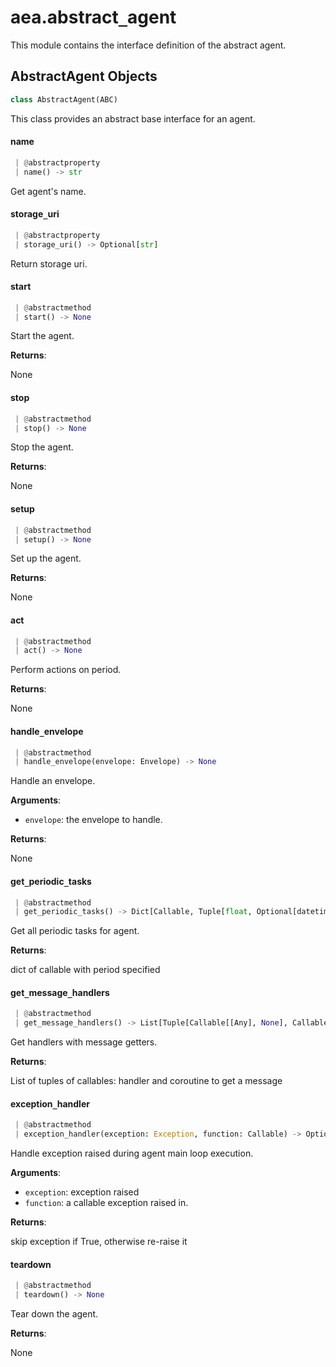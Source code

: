 <a name="aea.abstract_agent"></a>
# aea.abstract`_`agent

This module contains the interface definition of the abstract agent.

<a name="aea.abstract_agent.AbstractAgent"></a>
## AbstractAgent Objects

```python
class AbstractAgent(ABC)
```

This class provides an abstract base  interface for an agent.

<a name="aea.abstract_agent.AbstractAgent.name"></a>
#### name

```python
 | @abstractproperty
 | name() -> str
```

Get agent's name.

<a name="aea.abstract_agent.AbstractAgent.storage_uri"></a>
#### storage`_`uri

```python
 | @abstractproperty
 | storage_uri() -> Optional[str]
```

Return storage uri.

<a name="aea.abstract_agent.AbstractAgent.start"></a>
#### start

```python
 | @abstractmethod
 | start() -> None
```

Start the agent.

**Returns**:

None

<a name="aea.abstract_agent.AbstractAgent.stop"></a>
#### stop

```python
 | @abstractmethod
 | stop() -> None
```

Stop the agent.

**Returns**:

None

<a name="aea.abstract_agent.AbstractAgent.setup"></a>
#### setup

```python
 | @abstractmethod
 | setup() -> None
```

Set up the agent.

**Returns**:

None

<a name="aea.abstract_agent.AbstractAgent.act"></a>
#### act

```python
 | @abstractmethod
 | act() -> None
```

Perform actions on period.

**Returns**:

None

<a name="aea.abstract_agent.AbstractAgent.handle_envelope"></a>
#### handle`_`envelope

```python
 | @abstractmethod
 | handle_envelope(envelope: Envelope) -> None
```

Handle an envelope.

**Arguments**:

- `envelope`: the envelope to handle.

**Returns**:

None

<a name="aea.abstract_agent.AbstractAgent.get_periodic_tasks"></a>
#### get`_`periodic`_`tasks

```python
 | @abstractmethod
 | get_periodic_tasks() -> Dict[Callable, Tuple[float, Optional[datetime.datetime]]]
```

Get all periodic tasks for agent.

**Returns**:

dict of callable with period specified

<a name="aea.abstract_agent.AbstractAgent.get_message_handlers"></a>
#### get`_`message`_`handlers

```python
 | @abstractmethod
 | get_message_handlers() -> List[Tuple[Callable[[Any], None], Callable]]
```

Get handlers with message getters.

**Returns**:

List of tuples of callables: handler and coroutine to get a message

<a name="aea.abstract_agent.AbstractAgent.exception_handler"></a>
#### exception`_`handler

```python
 | @abstractmethod
 | exception_handler(exception: Exception, function: Callable) -> Optional[bool]
```

Handle exception raised during agent main loop execution.

**Arguments**:

- `exception`: exception raised
- `function`: a callable exception raised in.

**Returns**:

skip exception if True, otherwise re-raise it

<a name="aea.abstract_agent.AbstractAgent.teardown"></a>
#### teardown

```python
 | @abstractmethod
 | teardown() -> None
```

Tear down the agent.

**Returns**:

None

